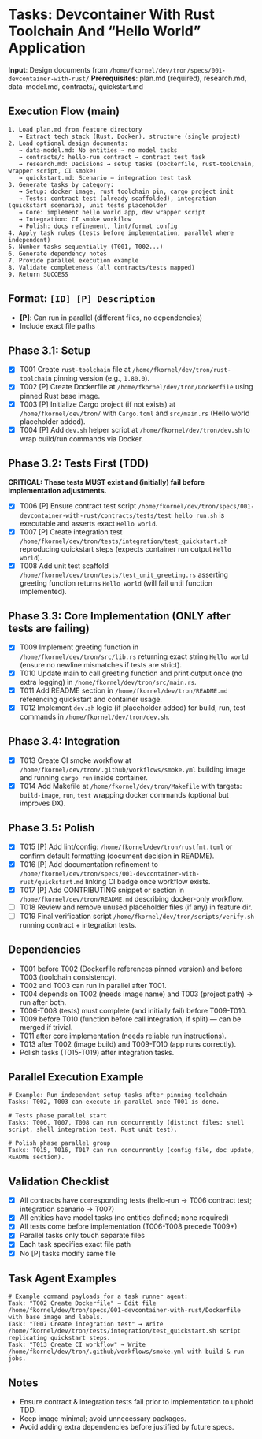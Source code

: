 # Tasks: Devcontainer With Rust Toolchain And “Hello World” Application

**Input**: Design documents from `/home/fkornel/dev/tron/specs/001-devcontainer-with-rust/`
**Prerequisites**: plan.md (required), research.md, data-model.md, contracts/, quickstart.md

## Execution Flow (main)
```
1. Load plan.md from feature directory
   → Extract tech stack (Rust, Docker), structure (single project)
2. Load optional design documents:
   → data-model.md: No entities → no model tasks
   → contracts/: hello-run contract → contract test task
   → research.md: Decisions → setup tasks (Dockerfile, rust-toolchain, wrapper script, CI smoke)
   → quickstart.md: Scenario → integration test task
3. Generate tasks by category:
   → Setup: docker image, rust toolchain pin, cargo project init
   → Tests: contract test (already scaffolded), integration (quickstart scenario), unit tests placeholder
   → Core: implement hello world app, dev wrapper script
   → Integration: CI smoke workflow
   → Polish: docs refinement, lint/format config
4. Apply task rules (tests before implementation, parallel where independent)
5. Number tasks sequentially (T001, T002...)
6. Generate dependency notes
7. Provide parallel execution example
8. Validate completeness (all contracts/tests mapped)
9. Return SUCCESS
```

## Format: `[ID] [P] Description`
- **[P]**: Can run in parallel (different files, no dependencies)
- Include exact file paths

## Phase 3.1: Setup
 - [x] T001 Create `rust-toolchain` file at `/home/fkornel/dev/tron/rust-toolchain` pinning version (e.g., `1.80.0`).
 - [x] T002 [P] Create Dockerfile at `/home/fkornel/dev/tron/Dockerfile` using pinned Rust base image.
- [x] T003 [P] Initialize Cargo project (if not exists) at `/home/fkornel/dev/tron/` with `Cargo.toml` and `src/main.rs` (Hello world placeholder added).
- [x] T004 [P] Add `dev.sh` helper script at `/home/fkornel/dev/tron/dev.sh` to wrap build/run commands via Docker.

## Phase 3.2: Tests First (TDD)
**CRITICAL: These tests MUST exist and (initially) fail before implementation adjustments.**
- [x] T006 [P] Ensure contract test script `/home/fkornel/dev/tron/specs/001-devcontainer-with-rust/contracts/tests/test_hello_run.sh` is executable and asserts exact `Hello world`.
- [x] T007 [P] Create integration test `/home/fkornel/dev/tron/tests/integration/test_quickstart.sh` reproducing quickstart steps (expects container run output `Hello world`).
- [x] T008 Add unit test scaffold `/home/fkornel/dev/tron/tests/test_unit_greeting.rs` asserting greeting function returns `Hello world` (will fail until function implemented).

## Phase 3.3: Core Implementation (ONLY after tests are failing)
 - [x] T009 Implement greeting function in `/home/fkornel/dev/tron/src/lib.rs` returning exact string `Hello world` (ensure no newline mismatches if tests are strict).
- [x] T010 Update main to call greeting function and print output once (no extra logging) in `/home/fkornel/dev/tron/src/main.rs`.
- [x] T011 Add README section in `/home/fkornel/dev/tron/README.md` referencing quickstart and container usage.
- [x] T012 Implement `dev.sh` logic (if placeholder added) for build, run, test commands in `/home/fkornel/dev/tron/dev.sh`.

## Phase 3.4: Integration
- [x] T013 Create CI smoke workflow at `/home/fkornel/dev/tron/.github/workflows/smoke.yml` building image and running `cargo run` inside container.
- [x] T014 Add Makefile at `/home/fkornel/dev/tron/Makefile` with targets: `build-image`, `run`, `test` wrapping docker commands (optional but improves DX).

## Phase 3.5: Polish
- [x] T015 [P] Add lint/config: `/home/fkornel/dev/tron/rustfmt.toml` or confirm default formatting (document decision in README).
- [x] T016 [P] Add documentation refinement to `/home/fkornel/dev/tron/specs/001-devcontainer-with-rust/quickstart.md` linking CI badge once workflow exists.
- [x] T017 [P] Add CONTRIBUTING snippet or section in `/home/fkornel/dev/tron/README.md` describing docker-only workflow.
- [ ] T018 Review and remove unused placeholder files (if any) in feature dir.
- [ ] T019 Final verification script `/home/fkornel/dev/tron/scripts/verify.sh` running contract + integration tests.

## Dependencies
- T001 before T002 (Dockerfile references pinned version) and before T003 (toolchain consistency).
- T002 and T003 can run in parallel after T001.
- T004 depends on T002 (needs image name) and T003 (project path) → run after both.
- T006-T008 (tests) must complete (and initially fail) before T009-T010.
- T009 before T010 (function before call integration, if split) — can be merged if trivial.
- T011 after core implementation (needs reliable run instructions).
- T013 after T002 (image build) and T009-T010 (app runs correctly).
- Polish tasks (T015-T019) after integration tasks.

## Parallel Execution Example
```
# Example: Run independent setup tasks after pinning toolchain
Tasks: T002, T003 can execute in parallel once T001 is done.

# Tests phase parallel start
Tasks: T006, T007, T008 can run concurrently (distinct files: shell script, shell integration test, Rust unit test).

# Polish phase parallel group
Tasks: T015, T016, T017 can run concurrently (config file, doc update, README section).
```

## Validation Checklist
- [x] All contracts have corresponding tests (hello-run → T006 contract test; integration scenario → T007)
- [x] All entities have model tasks (no entities defined; none required)
- [x] All tests come before implementation (T006-T008 precede T009+)
- [x] Parallel tasks only touch separate files
- [x] Each task specifies exact file path
- [x] No [P] tasks modify same file

## Task Agent Examples
```
# Example command payloads for a task runner agent:
Task: "T002 Create Dockerfile" → Edit file /home/fkornel/dev/tron/specs/001-devcontainer-with-rust/Dockerfile with base image and labels.
Task: "T007 Create integration test" → Write /home/fkornel/dev/tron/tests/integration/test_quickstart.sh script replicating quickstart steps.
Task: "T013 Create CI workflow" → Write /home/fkornel/dev/tron/.github/workflows/smoke.yml with build & run jobs.
```

## Notes
- Ensure contract & integration tests fail prior to implementation to uphold TDD.
- Keep image minimal; avoid unnecessary packages.
- Avoid adding extra dependencies before justified by future specs.
